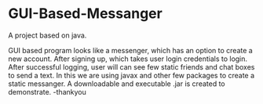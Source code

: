 # GUI-Based-Messanger
A project based on java.
 
GUI based program looks like a messenger, which has an option to create a new account. After signing up, which takes user login credentials to login. After successful logging, user will can see few static friends and chat boxes to send a text. In this we are using javax and other few packages to create a static messanger.
A downloadable and executable .jar is created to demonstrate.
-thankyou
